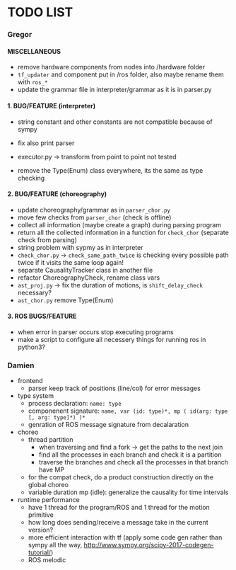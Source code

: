 TODO LIST
=========

### Gregor

#### MISCELLANEOUS
* remove hardware components from nodes into /hardware folder
* `tf_updater` and component put in /ros folder, also maybe rename them with `ros_*`
* update the grammar file in interpreter/grammar as it is in parser.py

#### 1. BUG/FEATURE (interpreter)
* string constant and other constants are not compatible because of sympy
* fix also print parser

* executor.py -> transform from point to point not tested
* remove the Type(Enum) class everywhere, its the same as type checking


#### 2. BUG/FEATURE (choreography)
* update choreography/grammar as in `parser_chor.py`
* move few checks from `parser_chor` (check is offline)
* collect all information (maybe create a graph) during parsing program
* return all the collected information in a function for `check_chor` (separate check from parsing)
* string problem with sypmy as in interpreter
* `check_chor.py` -> `check_same_path_twice` is checking every possible path twice if it visits the same loop again!
* separate CausalityTracker class in another file
* refactor ChoreographyCheck, rename class vars
* `ast_proj.py` -> fix the duration of motions, is `shift_delay_check` necessary?
* `ast_chor.py` remove Type(Enum)

#### 3. ROS BUGS/FEATURE
* when error in parser occurs stop executing programs
* make a script to configure all necessery things for running ros in python3?


### Damien

* frontend
  - parser keep track of positions (line/col) for error messages
* type system
  - process declaration: `name: type`
  - componenent signature: `name, var (id: type)*, mp ( id(arg: type [, arg: type]*) )*`
  - genration of ROS message signature from decalaration
* choreo
  - thread partition
    * when traversing and find a fork -> get the paths to the next join
    * find all the processes in each branch and check it is a partition
    * traverse the branches and check all the processes in that branch have MP
  - for the compat check, do a product construction directly on the global choreo
  - variable duration mp (idle): generalize the causality for time intervals
* runtime performance
  - have 1 thread for the program/ROS and 1 thread for the motion primitive
  - how long does sending/receive a message take in the current version?
  - more efficient interaction with tf (apply some code gen rather than sympy all the way, http://www.sympy.org/scipy-2017-codegen-tutorial/)
  - ROS melodic
